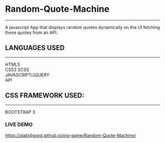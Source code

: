 # Random-Quote-Machine  
***
A javascript App that displays random quotes dynamically on the UI fetching these quotes from an API. 


## LANGUAGES USED
***

HTML5  
CSS3
SCSS  
JAVASCRIPT/JQUERY  
API 


## CSS FRAMEWORK USED:  
***
BOOTSTRAP 3 

### LIVE DEMO 
https://alabi4good.github.io/pig-game/Random-Quote-Machine/ 
  
